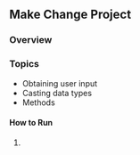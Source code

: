 ## Make Change Project

### Overview

<Summary of project goes here>

### Topics
* Obtaining user input
* Casting data types
* Methods

#### How to Run

1. <instructions go here>
